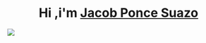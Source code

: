<div aling="center">
  <h1 align="center"> Hi ,i'm <a href="">Jacob Ponce Suazo </a> </h1>
</div>

<img src="[https://www.canva.com/design/DAGgCTJ-62c/Hps8FwaK6WNXwotJQ3Z-NQ/view?utm_content=DAGgCTJ-62c&utm_campaign=designshare&utm_medium=link2&utm_source=uniquelinks&utlId=h7135baa4f6](https://drive.google.com/file/d/1VsI4F3rE5na6M6nSFfD9wKVLuxTKmoXZ/view?usp=drive_link)">

<!--
**RkzJacob/RkzJacob** is a ✨ _special_ ✨ repository because its `README.md` (this file) appears on your GitHub profile.

Here are some ideas to get you started:

- 🔭 I’m currently working on ...
- 🌱 I’m currently learning ...
- 👯 I’m looking to collaborate on ...
- 🤔 I’m looking for help with ...
- 💬 Ask me about ...
- 📫 How to reach me: ...
- 😄 Pronouns: ...
- ⚡ Fun fact: ...
-->
